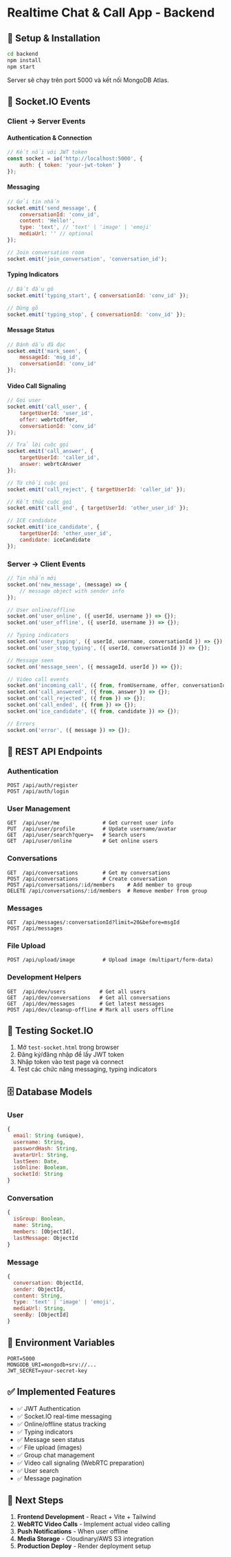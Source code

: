 # Realtime Chat & Call App - Backend

## 🚀 Setup & Installation

```bash
cd backend
npm install
npm start
```

Server sẽ chạy trên port 5000 và kết nối MongoDB Atlas.

## 📡 Socket.IO Events

### Client → Server Events

#### Authentication & Connection
```js
// Kết nối với JWT token
const socket = io('http://localhost:5000', {
    auth: { token: 'your-jwt-token' }
});
```

#### Messaging
```js
// Gửi tin nhắn
socket.emit('send_message', {
    conversationId: 'conv_id',
    content: 'Hello!',
    type: 'text', // 'text' | 'image' | 'emoji'
    mediaUrl: '' // optional
});

// Join conversation room
socket.emit('join_conversation', 'conversation_id');
```

#### Typing Indicators
```js
// Bắt đầu gõ
socket.emit('typing_start', { conversationId: 'conv_id' });

// Dừng gõ
socket.emit('typing_stop', { conversationId: 'conv_id' });
```

#### Message Status
```js
// Đánh dấu đã đọc
socket.emit('mark_seen', { 
    messageId: 'msg_id', 
    conversationId: 'conv_id' 
});
```

#### Video Call Signaling
```js
// Gọi user
socket.emit('call_user', {
    targetUserId: 'user_id',
    offer: webrtcOffer,
    conversationId: 'conv_id'
});

// Trả lời cuộc gọi
socket.emit('call_answer', {
    targetUserId: 'caller_id',
    answer: webrtcAnswer
});

// Từ chối cuộc gọi
socket.emit('call_reject', { targetUserId: 'caller_id' });

// Kết thúc cuộc gọi
socket.emit('call_end', { targetUserId: 'other_user_id' });

// ICE candidate
socket.emit('ice_candidate', {
    targetUserId: 'other_user_id',
    candidate: iceCandidate
});
```

### Server → Client Events

```js
// Tin nhắn mới
socket.on('new_message', (message) => {
    // message object with sender info
});

// User online/offline
socket.on('user_online', ({ userId, username }) => {});
socket.on('user_offline', ({ userId, username }) => {});

// Typing indicators
socket.on('user_typing', ({ userId, username, conversationId }) => {});
socket.on('user_stop_typing', ({ userId, conversationId }) => {});

// Message seen
socket.on('message_seen', ({ messageId, userId }) => {});

// Video call events
socket.on('incoming_call', ({ from, fromUsername, offer, conversationId }) => {});
socket.on('call_answered', ({ from, answer }) => {});
socket.on('call_rejected', ({ from }) => {});
socket.on('call_ended', ({ from }) => {});
socket.on('ice_candidate', ({ from, candidate }) => {});

// Errors
socket.on('error', ({ message }) => {});
```

## 🔌 REST API Endpoints

### Authentication
```
POST /api/auth/register
POST /api/auth/login
```

### User Management
```
GET  /api/user/me              # Get current user info
PUT  /api/user/profile         # Update username/avatar  
GET  /api/user/search?query=   # Search users
GET  /api/user/online          # Get online users
```

### Conversations
```
GET  /api/conversations        # Get my conversations
POST /api/conversations        # Create conversation
POST /api/conversations/:id/members    # Add member to group
DELETE /api/conversations/:id/members  # Remove member from group
```

### Messages
```
GET  /api/messages/:conversationId?limit=20&before=msgId
POST /api/messages
```

### File Upload
```
POST /api/upload/image         # Upload image (multipart/form-data)
```

### Development Helpers
```
GET  /api/dev/users           # Get all users
GET  /api/dev/conversations   # Get all conversations  
GET  /api/dev/messages        # Get latest messages
POST /api/dev/cleanup-offline # Mark all users offline
```

## 🧪 Testing Socket.IO

1. Mở `test-socket.html` trong browser
2. Đăng ký/đăng nhập để lấy JWT token
3. Nhập token vào test page và connect
4. Test các chức năng messaging, typing indicators

## 🗄️ Database Models

### User
```js
{
  email: String (unique),
  username: String,
  passwordHash: String,
  avatarUrl: String,
  lastSeen: Date,
  isOnline: Boolean,
  socketId: String
}
```

### Conversation
```js
{
  isGroup: Boolean,
  name: String,
  members: [ObjectId],
  lastMessage: ObjectId
}
```

### Message
```js
{
  conversation: ObjectId,
  sender: ObjectId,
  content: String,
  type: 'text' | 'image' | 'emoji',
  mediaUrl: String,
  seenBy: [ObjectId]
}
```

## 🔑 Environment Variables

```env
PORT=5000
MONGODB_URI=mongodb+srv://...
JWT_SECRET=your-secret-key
```

## ✅ Implemented Features

- ✅ JWT Authentication
- ✅ Socket.IO real-time messaging
- ✅ Online/offline status tracking
- ✅ Typing indicators
- ✅ Message seen status
- ✅ File upload (images)
- ✅ Group chat management
- ✅ Video call signaling (WebRTC preparation)
- ✅ User search
- ✅ Message pagination

## 🔄 Next Steps

1. **Frontend Development** - React + Vite + Tailwind
2. **WebRTC Video Calls** - Implement actual video calling
3. **Push Notifications** - When user offline
4. **Media Storage** - Cloudinary/AWS S3 integration
5. **Production Deploy** - Render deployment setup

